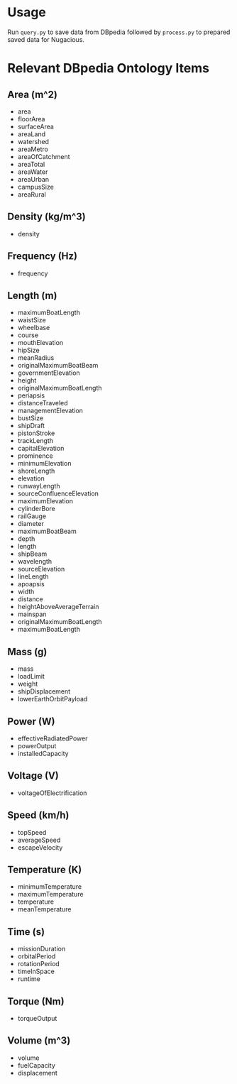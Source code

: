 # Usage

Run `query.py` to save data from DBpedia followed by `process.py` to prepared
saved data for Nugacious.

# Relevant DBpedia Ontology Items

## Area (m^2)

* area
* floorArea
* surfaceArea
* areaLand
* watershed
* areaMetro
* areaOfCatchment
* areaTotal
* areaWater
* areaUrban
* campusSize
* areaRural


## Density (kg/m^3)

* density


## Frequency (Hz)

* frequency


## Length (m)

* maximumBoatLength
* waistSize
* wheelbase
* course
* mouthElevation
* hipSize
* meanRadius
* originalMaximumBoatBeam
* governmentElevation
* height
* originalMaximumBoatLength
* periapsis
* distanceTraveled
* managementElevation
* bustSize
* shipDraft
* pistonStroke
* trackLength
* capitalElevation
* prominence
* minimumElevation
* shoreLength
* elevation
* runwayLength
* sourceConfluenceElevation
* maximumElevation
* cylinderBore
* railGauge
* diameter
* maximumBoatBeam
* depth
* length
* shipBeam
* wavelength
* sourceElevation
* lineLength
* apoapsis
* width
* distance
* heightAboveAverageTerrain
* mainspan
* originalMaximumBoatLength
* maximumBoatLength


## Mass (g)

* mass
* loadLimit
* weight
* shipDisplacement
* lowerEarthOrbitPayload


## Power (W)

* effectiveRadiatedPower
* powerOutput
* installedCapacity


## Voltage (V)

* voltageOfElectrification


## Speed (km/h)

* topSpeed
* averageSpeed
* escapeVelocity


## Temperature (K)

* minimumTemperature
* maximumTemperature
* temperature
* meanTemperature


## Time (s)

* missionDuration
* orbitalPeriod
* rotationPeriod
* timeInSpace
* runtime


## Torque (Nm)

* torqueOutput


## Volume (m^3)

* volume
* fuelCapacity
* displacement
